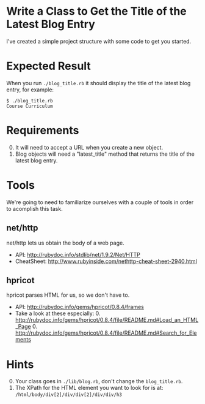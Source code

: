 Write a Class to Get the Title of the Latest Blog Entry
======

I've created a simple project structure with some code to get you started.


Expected Result
======

When you run `./blog_title.rb` it should display the title of the latest blog entry, for example:

    $ ./blog_title.rb
    Course Curriculum


Requirements
======

0. It will need to accept a URL when you create a new object.
0. Blog objects will need a "latest_title" method that returns the title of the latest blog entry.


Tools
======

We're going to need to familiarize ourselves with a couple of tools in order to acomplish this task.


net/http
------

net/http lets us obtain the body of a web page.

- API: http://rubydoc.info/stdlib/net/1.9.2/Net/HTTP
- CheatSheet: http://www.rubyinside.com/nethttp-cheat-sheet-2940.html

hpricot
------

hpricot parses HTML for us, so we don't have to.

- API: http://rubydoc.info/gems/hpricot/0.8.4/frames
- Take a look at these especially:
    0. http://rubydoc.info/gems/hpricot/0.8.4/file/README.md#Load_an_HTML_Page
    0. http://rubydoc.info/gems/hpricot/0.8.4/file/README.md#Search_for_Elements


Hints
======

0. Your class goes in `./lib/blog.rb`, don't change the `blog_title.rb`.
0. The XPath for the HTML element you want to look for is at: `/html/body/div[2]/div/div[2]/div/div/h3`

